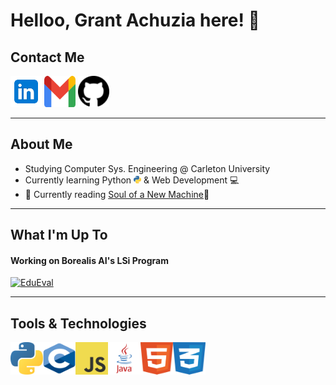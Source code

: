 # Helloo, Grant Achuzia here! 👋

## Contact Me 

[<img src="media\linkedin icon.svg" width="50" height="50">](https://www.linkedin.com/in/grant-achuzia-8259251b8/)
[<img src="media\Gmail icon.svg" width="50" height="50">](mailto:achuziaduby@gmail.com)
[<img src="media\github icon.svg" width="50" height="50">](https://github.com/GAchuzia)

---

## About Me <br>

- Studying Computer Sys. Engineering @ Carleton University
- Currently learning Python <img height="12" width="12" src="media/python.svg"/> & Web Development 💻
- 📖 Currently reading [Soul of a New Machine](https://en.wikipedia.org/wiki/The_Soul_of_a_New_Machine)📖 

---
## What I'm Up To
#### Working on Borealis AI's LSi Program  
[![EduEval](https://svg.bookmark.style/api?url=https://github.com/linguini1/EduEval&mode=dark&style=horizontal)](https://github.com/linguini1/EduEval)

---
## Tools & Technologies <br>

<img height="52" width="52" src="media/python.svg"/><img height="52" width="52" src="media/c.svg"/><img height="52" width="52" src="media/javascript.svg"/><img height="52" width="52" src="media/java.svg"/><img height="52" width="52" src="media/html5.svg"/><img height="52" width="52" src="media/css3.svg"/>


<!---
GAchuzia/GAchuzia is a ✨ special ✨ repository because its `README.md` (this file) appears on your GitHub profile.
You can click the Preview link to take a look at your changes.
--->
